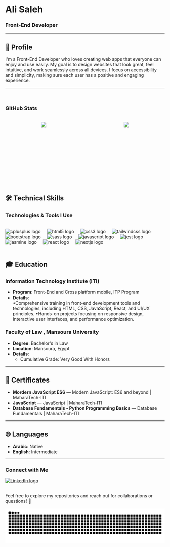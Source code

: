 # Ali Saleh

### Front-End Developer

---

## 👋 **Profile**

I'm a Front-End Developer who loves creating web apps that everyone can enjoy and use easily. My goal is to design websites that look great, feel intuitive, and work seamlessly across all devices. I focus on accessibility and simplicity, making sure each user has a positive and engaging experience.

---

<br/>

### GitHub Stats

<br/>
<div align="center" style="display: flex; justify-content: space-around; align-items: stretch; gap: 20px;">
  <img src="https://github-readme-stats.vercel.app/api?username=xhaelri&show_icons=true&count_private=true&theme=dracula" height="180px" />
  <img src="https://github-readme-stats.vercel.app/api/top-langs?username=xhaelri&show_icons=true&theme=dracula&layout=compact" height="180px" />
</div>

<br/>

## 🛠️ **Technical Skills**

### Technologies & Tools I Use

<br/>
<div align="left">
  <img src="https://cdn.jsdelivr.net/gh/devicons/devicon/icons/cplusplus/cplusplus-original.svg" height="40" alt="cplusplus logo"  />
  <img width="12" />
  <img src="https://cdn.jsdelivr.net/gh/devicons/devicon/icons/html5/html5-original.svg" height="40" alt="html5 logo"  />
  <img width="12" />
  <img src="https://cdn.jsdelivr.net/gh/devicons/devicon/icons/css3/css3-original.svg" height="40" alt="css3 logo"  />
  <img width="12" />
  <img src="https://cdn.jsdelivr.net/gh/devicons/devicon/icons/tailwindcss/tailwindcss-original.svg" height="40" alt="tailwindcss logo"  />
  <img width="12" />
  <img src="https://cdn.jsdelivr.net/gh/devicons/devicon/icons/bootstrap/bootstrap-original.svg" height="40" alt="bootstrap logo"  />
  <img width="12" />
  <img src="https://cdn.jsdelivr.net/gh/devicons/devicon/icons/sass/sass-original.svg" height="40" alt="sass logo"  />
  <img width="12" />
  <img src="https://cdn.jsdelivr.net/gh/devicons/devicon/icons/javascript/javascript-original.svg" height="40" alt="javascript logo"  />
  <img width="12" />
  <img src="https://cdn.jsdelivr.net/gh/devicons/devicon/icons/jest/jest-plain.svg" height="40" alt="jest logo"  />
  <img width="12" />
  <img src="https://cdn.jsdelivr.net/gh/devicons/devicon/icons/jasmine/jasmine-original.svg" height="40" alt="jasmine logo"  />
  <img width="12" />
  <img src="https://cdn.jsdelivr.net/gh/devicons/devicon/icons/react/react-original.svg" height="40" alt="react logo"  />
  <img width="12" />
  <img src="https://cdn.jsdelivr.net/gh/devicons/devicon/icons/nextjs/nextjs-original.svg" height="40" alt="nextjs logo"  />
</div>

<br/>

## 🎓 **Education**

### **Information Technology Institute (ITI)**

- **Program**: Front-End and Cross platform mobile, ITP Program
- **Details**:  
  •Comprehensive training in front-end development tools and technologies, including HTML, CSS, JavaScript, React, and UI/UX principles.
  •Hands-on projects focusing on responsive design, interactive user interfaces, and performance optimization.

### **Faculty of Law , Mansoura University**

- **Degree**: Bachelor's in Law
- **Location**: Mansoura, Egypt
- **Details**:
  - Cumulative Grade: Very Good With Honors

---

## 📜 **Certificates**

- **Mordern JavaScript ES6** — Modern JavaScript: ES6 and beyond | MaharaTech-ITI
- **JavaScript** — JavaScript | MaharaTech-ITI
- **Database Fundamentals - Python Programming Basics** — Database Fundamentals | MaharaTech-ITI

---

## 🌐 **Languages**

- **Arabic**: Native
- **English**: Intermediate

---

### Connect with Me

<div align="left">
  <a href="https://www.linkedin.com/in/xhaelri/" target="_blank">
    <img src="https://raw.githubusercontent.com/maurodesouza/profile-readme-generator/master/src/assets/icons/social/linkedin/default.svg" width="47" height="35" alt="LinkedIn logo"  />
  </a>
</div>

<br/>

Feel free to explore my repositories and reach out for collaborations or questions! 🚀

<p align="center">
  <img src="https://github.com/xhaelri/xhaelri/blob/output/snake.svg" />
</p>

